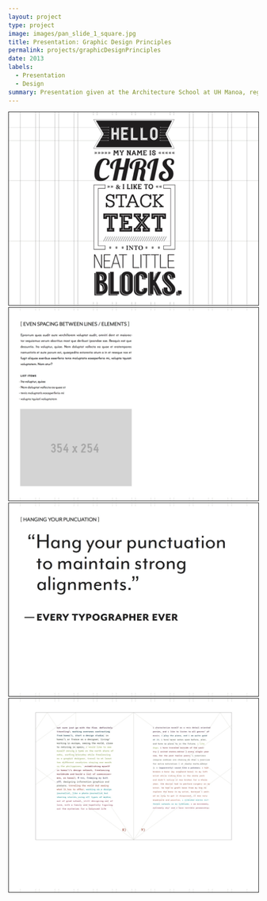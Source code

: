 ```yaml
---
layout: project
type: project
image: images/pan_slide_1_square.jpg
title: Presentation: Graphic Design Principles
permalink: projects/graphicDesignPrinciples
date: 2013
labels:
  - Presentation
  - Design
summary: Presentation given at the Architecture School at UH Manoa, regarding Design Principles.
---
```


<div class="ui small rounded images">
  <img class="ui image" src="../images/pan%20slide%201.jpg" style="border-style: solid; border-width:.5px;">
  <img class="ui image" src="../images/pan%20slides%202.jpg" style="border-style: solid; border-width:.5px;">
  <img class="ui image" src="../images/pan%20slides%203.jpg" style="border-style: solid; border-width:.5px;">
  <img class="ui image" src="../images/pan%20slides%204.jpg" style="border-style: solid; border-width:.5px;">
</div>





